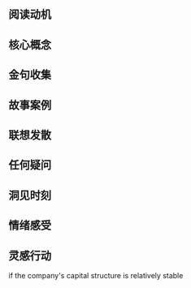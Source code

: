 ## 阅读动机

## 核心概念

## 金句收集

## 故事案例

## 联想发散

## 任何疑问

## 洞见时刻

## 情绪感受

## 灵感行动

if the company's capital structure is relatively stable